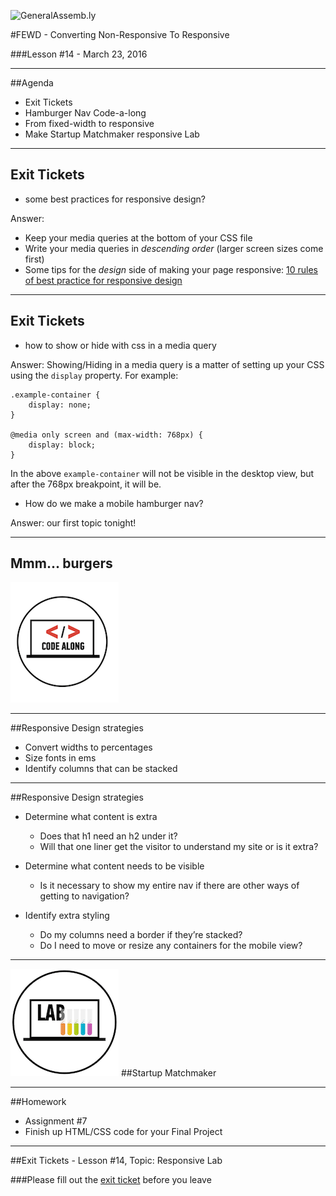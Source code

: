 ![GeneralAssemb.ly](https://github.com/generalassembly/ga-ruby-on-rails-for-devs/raw/master/images/ga.png "GeneralAssemb.ly")

#FEWD - Converting Non-Responsive To Responsive

###Lesson #14 - March 23, 2016


---


##Agenda

*	Exit Tickets
*	Hamburger Nav Code-a-long
*	From fixed-width to responsive
*	Make Startup Matchmaker responsive Lab

---
## Exit Tickets

*	some best practices for responsive design?

Answer: 

*	Keep your media queries at the bottom of your CSS file
*	Write your media queries in *descending order* (larger screen sizes come first)
*	Some tips for the *design* side of making your page responsive: <a href="http://thenextweb.com/dd/2015/10/19/10-rules-of-best-practice-for-responsive-design">10 rules of best practice for responsive design</a>

---
## Exit Tickets

*	how to show or hide with css in a media query

Answer: Showing/Hiding in a media query is a matter of setting up your CSS using the `display` property.  For example:

	.example-container {
		display: none;
	}
	
	@media only screen and (max-width: 768px) {
		display: block;	
	}
	
In the above `example-container` will not be visible in the desktop view, but after the 768px breakpoint, it will be.	

*	How do we make a mobile hamburger nav?

Answer: our first topic tonight!

---

## Mmm... burgers

![GeneralAssemb.ly](../../img/icons/code_along.png)


---

##Responsive Design strategies

*	Convert widths to percentages
*	Size fonts in ems
*	Identify columns that can be stacked

---


##Responsive Design strategies

*	Determine what content is extra
	*	Does that h1 need an h2 under it?
	*	Will that one liner get the visitor to understand my site or is it extra?

*	Determine what content needs to be visible
	*	Is it necessary to show my entire nav if there are other ways of getting to navigation?

*	Identify extra styling
	*	Do my columns need a border if they’re stacked?
	*	Do I need to move or resize any containers for the mobile view?


---



![GeneralAssemb.ly](../../img/icons/exercise_icon_md.png)
##Startup Matchmaker

---

##Homework

*	Assignment #7 
*	Finish up HTML/CSS code for your Final Project 

---

##Exit Tickets - Lesson #14, Topic: Responsive Lab

###Please fill out the <a href="https://docs.google.com/forms/d/1Iw2zghHfGgeM1p1G16F6kLi7KViv28tG3HVNnoM3PAc/viewform">exit ticket</a> before you leave



